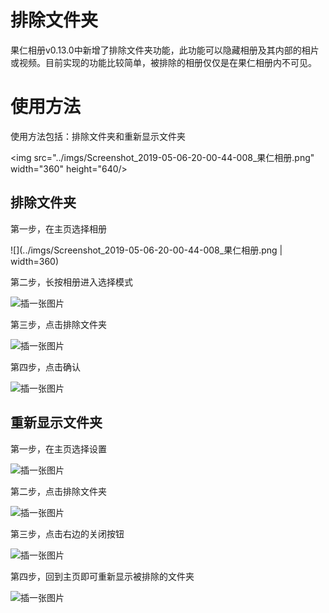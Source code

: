 # 排除文件夹

果仁相册v0.13.0中新增了排除文件夹功能，此功能可以隐藏相册及其内部的相片或视频。目前实现的功能比较简单，被排除的相册仅仅是在果仁相册内不可见。

# 使用方法

使用方法包括：排除文件夹和重新显示文件夹

<img src="../imgs/Screenshot_2019-05-06-20-00-44-008_果仁相册.png" width="360" height="640/>

## 排除文件夹

第一步，在主页选择相册

![](../imgs/Screenshot_2019-05-06-20-00-44-008_果仁相册.png | width=360)

第二步，长按相册进入选择模式

![插一张图片]()

第三步，点击排除文件夹

![插一张图片]()

第四步，点击确认

![插一张图片]()

## 重新显示文件夹

第一步，在主页选择设置

![插一张图片]()

第二步，点击排除文件夹

![插一张图片]()

第三步，点击右边的关闭按钮

![插一张图片]()

第四步，回到主页即可重新显示被排除的文件夹

![插一张图片]()

